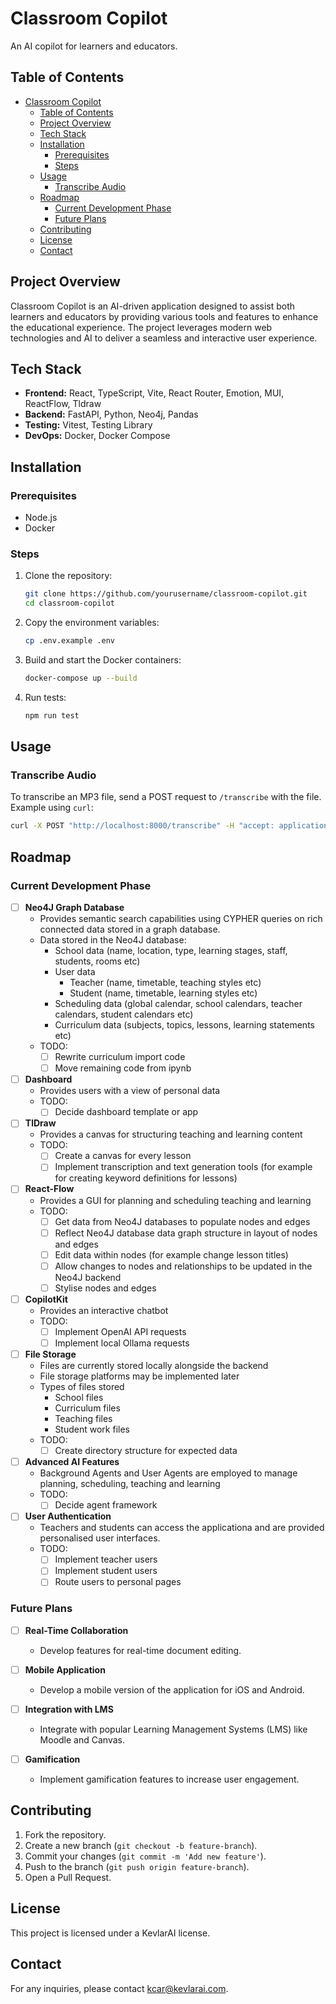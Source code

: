 # Classroom Copilot

An AI copilot for learners and educators.

## Table of Contents

- [Classroom Copilot](#classroom-copilot)
  - [Table of Contents](#table-of-contents)
  - [Project Overview](#project-overview)
  - [Tech Stack](#tech-stack)
  - [Installation](#installation)
    - [Prerequisites](#prerequisites)
    - [Steps](#steps)
  - [Usage](#usage)
    - [Transcribe Audio](#transcribe-audio)
  - [Roadmap](#roadmap)
    - [Current Development Phase](#current-development-phase)
    - [Future Plans](#future-plans)
  - [Contributing](#contributing)
  - [License](#license)
  - [Contact](#contact)

## Project Overview
Classroom Copilot is an AI-driven application designed to assist both learners and educators by providing various tools and features to enhance the educational experience. The project leverages modern web technologies and AI to deliver a seamless and interactive user experience.

## Tech Stack
- **Frontend:** React, TypeScript, Vite, React Router, Emotion, MUI, ReactFlow, Tldraw
- **Backend:** FastAPI, Python, Neo4j, Pandas
- **Testing:** Vitest, Testing Library
- **DevOps:** Docker, Docker Compose

## Installation

### Prerequisites
- Node.js
- Docker

### Steps
1. Clone the repository:
    ```sh
    git clone https://github.com/yourusername/classroom-copilot.git
    cd classroom-copilot
    ```
2. Copy the environment variables:
    ```sh
    cp .env.example .env
    ```
3. Build and start the Docker containers:
    ```sh
    docker-compose up --build
    ```
4. Run tests:
    ```sh
    npm run test
    ```

## Usage
### Transcribe Audio
To transcribe an MP3 file, send a POST request to `/transcribe` with the file.
Example using `curl`:
```sh
curl -X POST "http://localhost:8000/transcribe" -H "accept: application/json" -H "Content-Type: multipart/form-data" -F "file=@path/to/your/audio.mp3"
```

## Roadmap

### Current Development Phase
- [ ] **Neo4J Graph Database**
  - Provides semantic search capabilities using CYPHER queries on rich connected data stored in a graph database.
  - Data stored in the Neo4J database:
    - School data (name, location, type, learning stages, staff, students, rooms etc)
    - User data
      - Teacher (name, timetable, teaching styles etc)
      - Student (name, timetable, learning styles etc)
    - Scheduling data (global calendar, school calendars, teacher calendars, student calendars etc)
    - Curriculum data (subjects, topics, lessons, learning statements etc)
  - TODO:
    - [ ] Rewrite curriculum import code
    - [ ] Move remaining code from ipynb

- [ ] **Dashboard**
  - Provides users with a view of personal data
  - TODO:
    - [ ] Decide dashboard template or app

- [ ] **TlDraw**
  - Provides a canvas for structuring teaching and learning content
  - TODO:
    - [ ] Create a canvas for every lesson
    - [ ] Implement transcription and text generation tools (for example for creating keyword definitions for lessons)

- [ ] **React-Flow**
  - Provides a GUI for planning and scheduling teaching and learning
  - TODO:
    - [ ] Get data from Neo4J databases to populate nodes and edges
    - [ ] Reflect Neo4J database data graph structure in layout of nodes and edges
    - [ ] Edit data within nodes (for example change lesson titles)
    - [ ] Allow changes to nodes and relationships to be updated in the Neo4J backend
    - [ ] Stylise nodes and edges
  
- [ ] **CopilotKit**
  - Provides an interactive chatbot
  - TODO:
    - [ ] Implement OpenAI API requests
    - [ ] Implement local Ollama requests

- [ ] **File Storage**
  - Files are currently stored locally alongside the backend
  - File storage platforms may be implemented later
  - Types of files stored
    - School files
    - Curriculum files
    - Teaching files
    - Student work files
  - TODO:
    - [ ] Create directory structure for expected data

- [ ] **Advanced AI Features**
  - Background Agents and User Agents are employed to manage planning, scheduling, teaching and learning
  - TODO:
    - [ ] Decide agent framework

- [ ] **User Authentication**
  - Teachers and students can access the applicationa and are provided personalised user interfaces.
  - TODO:
    - [ ] Implement teacher users
    - [ ] Implement student users
    - [ ] Route users to personal pages

### Future Plans
- [ ] **Real-Time Collaboration**
  - Develop features for real-time document editing.

- [ ] **Mobile Application**
  - Develop a mobile version of the application for iOS and Android.

- [ ] **Integration with LMS**
  - Integrate with popular Learning Management Systems (LMS) like Moodle and Canvas.

- [ ] **Gamification**
  - Implement gamification features to increase user engagement.

## Contributing
1. Fork the repository.
2. Create a new branch (`git checkout -b feature-branch`).
3. Commit your changes (`git commit -m 'Add new feature'`).
4. Push to the branch (`git push origin feature-branch`).
5. Open a Pull Request.

## License
This project is licensed under a KevlarAI license.

## Contact
For any inquiries, please contact [kcar@kevlarai.com](mailto:kcar@kevlarai.com).
